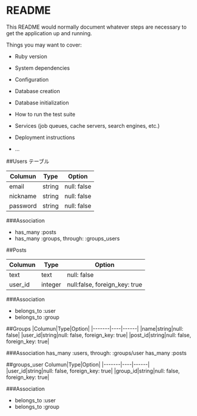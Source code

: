 # README

This README would normally document whatever steps are necessary to get the
application up and running.

Things you may want to cover:

* Ruby version

* System dependencies

* Configuration

* Database creation

* Database initialization

* How to run the test suite

* Services (job queues, cache servers, search engines, etc.)

* Deployment instructions

* ...

##Users テーブル

|Columun|Type|Option|
|-------|----|------|
|email|string|null: false|
|nickname|string|null: false|
|password|string|null: false|

###Association
- has_many :posts
- has_many :groups, through: :groups_users

##Posts

|Columun|Type|Option|
|-------|----|------|
|text|text|null: false|
|user_id|integer|null:false, foreign_key: true|

###Association
- belongs_to :user
- belongs_to :group

##Groups
|Columun|Type|Option|
|-------|----|------|
|name|string|null: false|
|user_id|string|null: false, foreign_key: true|
|post_id|string|null: false, foreign_key: true|

###Association
has_many :users, through: :groups/user
has_many :posts

##groups_user
Columun|Type|Option|
|-------|----|------|
|user_id|string|null: false, foreign_key: true|
|group_id|string|null: false, foreign_key: true|

###Association
- belongs_to :user
- belongs_to :group